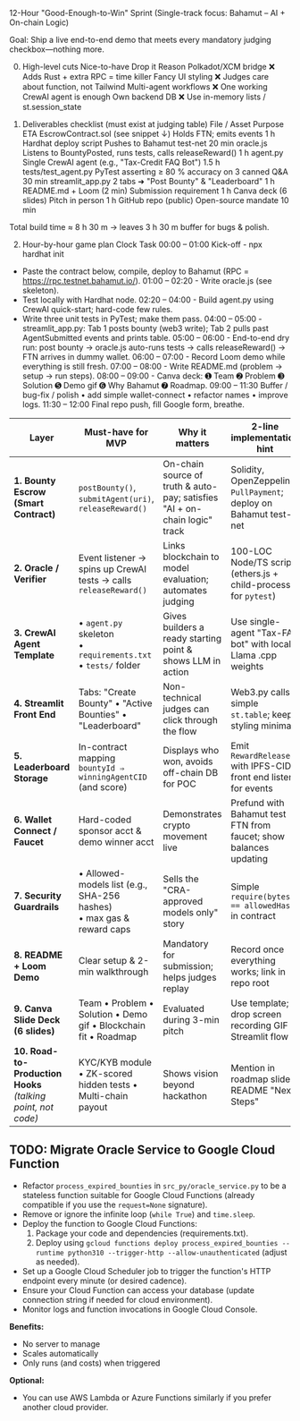 12-Hour "Good-Enough-to-Win" Sprint
(Single-track focus: Bahamut – AI + On-chain Logic)

Goal: Ship a live end-to-end demo that meets every mandatory judging checkbox—nothing more.

0. High-level cuts
   Nice-to-have Drop it Reason
   Polkadot/XCM bridge ❌ Adds Rust + extra RPC = time killer
   Fancy UI styling ❌ Judges care about function, not Tailwind
   Multi-agent workflows ❌ One working CrewAI agent is enough
   Own backend DB ❌ Use in-memory lists / st.session_state

1. Deliverables checklist (must exist at judging table)
   File / Asset Purpose ETA
   EscrowContract.sol (see snippet ↓) Holds FTN; emits events 1 h
   Hardhat deploy script Pushes to Bahamut test-net 20 min
   oracle.js Listens to BountyPosted, runs tests, calls releaseReward() 1 h
   agent.py Single CrewAI agent (e.g., "Tax-Credit FAQ Bot") 1.5 h
   tests/test_agent.py PyTest asserting ≥ 80 % accuracy on 3 canned Q&A 30 min
   streamlit_app.py 2 tabs ➜ "Post Bounty" & "Leaderboard" 1 h
   README.md + Loom (2 min) Submission requirement 1 h
   Canva deck (6 slides) Pitch in person 1 h
   GitHub repo (public) Open-source mandate 10 min

Total build time ≈ 8 h 30 m → leaves 3 h 30 m buffer for bugs & polish.

2. Hour-by-hour game plan
   Clock Task
   00:00 – 01:00
   Kick-off - npx hardhat init

- Paste the contract below, compile, deploy to Bahamut (RPC = https://rpc.testnet.bahamut.io/).
  01:00 – 02:20 - Write oracle.js (see skeleton).
- Test locally with Hardhat node.
  02:20 – 04:00 - Build agent.py using CrewAI quick-start; hard-code few rules.
- Write three unit tests in PyTest; make them pass.
  04:00 – 05:00 - streamlit_app.py: Tab 1 posts bounty (web3 write); Tab 2 pulls past AgentSubmitted events and prints table.
  05:00 – 06:00 - End-to-end dry run: post bounty → oracle.js auto-runs tests → calls releaseReward() → FTN arrives in dummy wallet.
  06:00 – 07:00 - Record Loom demo while everything is still fresh.
  07:00 – 08:00 - Write README.md (problem → setup → run steps).
  08:00 – 09:00 - Canva deck: ➊ Team ➋ Problem ➌ Solution ➎ Demo gif ➏ Why Bahamut ➐ Roadmap.
  09:00 – 11:30 Buffer / bug-fix / polish • add simple wallet-connect • refactor names • improve logs.
  11:30 – 12:00 Final repo push, fill Google form, breathe.

| Layer                                                        | Must-have for MVP                                                       | Why it matters                                                             | 2-line implementation hint                                        |
| ------------------------------------------------------------ | ----------------------------------------------------------------------- | -------------------------------------------------------------------------- | ----------------------------------------------------------------- |
| **1. Bounty Escrow (Smart Contract)**                        | `postBounty()`, `submitAgent(uri)`, `releaseReward()`                   | On-chain source of truth & auto-pay; satisfies "AI + on-chain logic" track | Solidity, OpenZeppelin `PullPayment`; deploy on Bahamut test-net  |
| **2. Oracle / Verifier**                                     | Event listener → spins up CrewAI tests → calls `releaseReward()`        | Links blockchain to model evaluation; automates judging                    | 100-LOC Node/TS script (ethers.js + child-process for `pytest`)   |
| **3. CrewAI Agent Template**                                 | • `agent.py` skeleton<br>• `requirements.txt`<br>• `tests/` folder      | Gives builders a ready starting point & shows LLM in action                | Use single-agent "Tax-FAQ bot" with local Llama .cpp weights      |
| **4. Streamlit Front End**                                   | Tabs: "Create Bounty" • "Active Bounties" • "Leaderboard"               | Non-technical judges can click through the flow                            | Web3.py calls + simple `st.table`; keep styling minimal           |
| **5. Leaderboard Storage**                                   | In-contract mapping `bountyId ⇒ winningAgentCID` (and score)            | Displays who won, avoids off-chain DB for POC                              | Emit `RewardReleased` with IPFS-CID; front end listens for events |
| **6. Wallet Connect / Faucet**                               | Hard-coded sponsor acct & demo winner acct                              | Demonstrates crypto movement live                                          | Prefund with Bahamut test FTN from faucet; show balances updating |
| **7. Security Guardrails**                                   | • Allowed-models list (e.g., SHA-256 hashes)<br>• max gas & reward caps | Sells the "CRA-approved models only" story                                 | Simple `require(bytes32 == allowedHash)` in contract              |
| **8. README + Loom Demo**                                    | Clear setup & 2-min walkthrough                                         | Mandatory for submission; helps judges replay                              | Record once everything works; link in repo root                   |
| **9. Canva Slide Deck (6 slides)**                           | Team • Problem • Solution • Demo gif • Blockchain fit • Roadmap         | Evaluated during 3-min pitch                                               | Use template; drop screen recording GIF of Streamlit flow         |
| **10. Road-to-Production Hooks** _(talking point, not code)_ | KYC/KYB module • ZK-scored hidden tests • Multi-chain payout            | Shows vision beyond hackathon                                              | Mention in roadmap slide & README "Next Steps"                    |

## TODO: Migrate Oracle Service to Google Cloud Function

- Refactor `process_expired_bounties` in `src_py/oracle_service.py` to be a stateless function suitable for Google Cloud Functions (already compatible if you use the `request=None` signature).
- Remove or ignore the infinite loop (`while True`) and `time.sleep`.
- Deploy the function to Google Cloud Functions:
  1. Package your code and dependencies (requirements.txt).
  2. Deploy using `gcloud functions deploy process_expired_bounties --runtime python310 --trigger-http --allow-unauthenticated` (adjust as needed).
- Set up a Google Cloud Scheduler job to trigger the function's HTTP endpoint every minute (or desired cadence).
- Ensure your Cloud Function can access your database (update connection string if needed for cloud environment).
- Monitor logs and function invocations in Google Cloud Console.

**Benefits:**

- No server to manage
- Scales automatically
- Only runs (and costs) when triggered

**Optional:**

- You can use AWS Lambda or Azure Functions similarly if you prefer another cloud provider.
